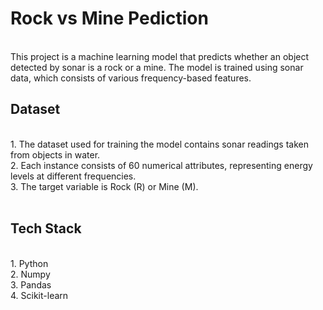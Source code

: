 # Rock vs Mine Pediction
<br>
This project is a machine learning model that predicts whether an object detected by sonar is a rock or a mine. The model is trained using sonar data, which consists of various frequency-based features.

<br>
<b><h2>Dataset</h2></b><br>
1. The dataset used for training the model contains sonar readings taken from objects in water.<br>
2. Each instance consists of 60 numerical attributes, representing energy levels at different frequencies.<br>
3. The target variable is Rock (R) or Mine (M).<br>

<br>
<b><h2>Tech Stack</h2></b><br>
1. Python<br>
2. Numpy<br>
3. Pandas<br>
4. Scikit-learn
<br>

